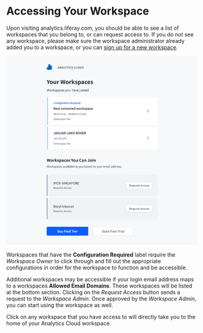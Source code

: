 # Accessing Your Workspace

Upon visiting analytics.liferay.com, you should be able to see a list of workspaces that you belong to, or can request access to. If you do not see any workspace, please make sure the workspace administrator already added you to a workspace, or you can [sign up for a new workspace](./signing-up-for-a-new-workspace.md).

![Select the workspace to access.](accessing-your-workspace/images/01.png)

Workspaces that have the **Configuration Required** label require the _Workspace Owner_ to click through and fill out the appropriate configurations in order for the workspace to function and be accessible.

Additional workspaces may be accessible if your login email address maps to a workspaces **Allowed Email Domains**. These workspaces will be listed at the bottom section. Clicking on the _Request Access_ button sends a request to the _Workspace Admin_. Once approved by the _Workspace Admin_, you can start using the workspace as well.

Click on any workspace that you have access to will directly take you to the home of your Analytics Cloud workspace.
